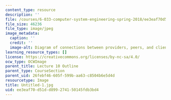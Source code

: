 ```yaml
---
content_type: resource
description: ''
file: /courses/6-033-computer-system-engineering-spring-2018/ee3eaf70d51dd899274150145fdb3bd4_Untitled-1.jpg
file_size: 46236
file_type: image/jpeg
image_metadata:
  caption: ''
  credit: ''
  image-alt: Diagram of connections between providers, peers, and clients.
learning_resource_types: []
license: https://creativecommons.org/licenses/by-nc-sa/4.0/
ocw_type: OCWImage
parent_title: Lecture 10 Outline
parent_type: CourseSection
parent_uid: 26febf46-605f-599b-aa63-c8504b6e5d4d
resourcetype: Image
title: Untitled-1.jpg
uid: ee3eaf70-d51d-d899-2741-50145fdb3bd4
---
```

